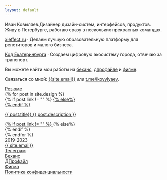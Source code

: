 ```yaml
---
layout: default
---
```

<div class='container-fluid'>
    <div class='row'>
        <div class='col-md-10 col-12 offset-md-1'>
            <!---<p><span class='main-color'>Иван Ковыляев.</span>Дизайн-лид <a class='link' href="https://xieffect.ru" target="blank">Xieffect.ru</a> и веб-дизайнер в <a class='link' href="https://ekaterinburg.dev/" target="blank">Код Екатеринбурга</a>. Делаю удобные интерфейсы для людей.</p>-->
            <p><span class='main-color'>Иван Ковыляев.</span>Дизайнер дизайн-систем, интерфейсов, продуктов. Живу в Петербурге, работаю сразу в нескольких прекрасных командах.</p>
            <p><span class='main-color'><a class='link' href="https://xieffect.ru" target="_blank">xieffect.ru</a></span> · Делаем лучшую образовательную платформу для репетиторов и малого бизнеса.</p>
            <p><span class='main-color'><a class='link' href="https://ekaterinburg.dev/" target="_blank">Код Екатеринбурга</a></span> · Создаем цифровую экосистему города, отвечаю за транспорт.</p>
        </div>
    </div>
    <div class='row'>
        <div class='col-md-10 col-12 offset-md-1'>
            <p>Вы можете найти мои работы на <a class='link' href="https://behance.net/{{site.behance}}" target="_blank">беханс</a>, <a class='link' href="https://dprofile.ru/{{site.dprofile}}" target="_blank">дпрофайле</a> и <a class='link' href="https://figma.com/@{{site.figma}}" target="_blank">фигме</a>.</p>
        </div>
    </div>
    <div class='row'>
        <div class='col-md-10 col-12 offset-md-1'>
            <p>Связаться со мной: <a class='link' href="mailto:{{site.email}}" target="_blank">{{site.email}}</a> или <a class='link' href="https://t.me/{{site.telegram}}" target="_blank">t.me/ikovylyaev</a>.</p>
            <a href='https://ikovylyaev.notion.site/d98c11b3504b4bcaa7832a8a3eef81d9?pvs=4' target="_blank" class='link'>Резюме</a>
        </div>
    </div>
    {% for post in site.design %}
    <div class='row'>
        <div class='col-12'>
            <div class='image' style="background: url({{site.url}}/img/works/{{ post.image }}.webp); background-size: {{ post.imgsize }}; background-position: center; background-repeat: no-repeat; background-color: {{ post.bgcolor}};"></div>
        </div>
        {% if post.link != "" %}
            <a  href="{{ post.link }}" target="blank" class='col-md-10 col-12 offset-md-1'>
        {% else%}
            <div class='col-md-10 col-12 offset-md-1'>
        {% endif %}
            <p>
                <span class='main-color'>{{ post.title}}</span> 
                {{ post.description }}
            </p>
        {% if post.link != "" %}
            </a>
        {% else%}
            </div>
        {% endif %}
    </div>
    {% endfor %}
    <footer class='row'>
        <div class='row'>
            <div class='col text-center'>2019-2023</div>
            <div class='col text-center'><a class='link' target='_blank' href='mailto:{{ site.email }}'>{{ site.email}}</a></div>
            <div class='col text-center'><a class='link' target='_blank' href='https://t.me/{{ site.telegram }}'>Телеграм</a></div>
            <div class='col text-center'><a class='link' target='_blank' href='https://behance.net/{{ site.behance }}'>Беханс</a></div>
            <div class='col text-center'><a class='link' target='_blank' href='https://dprofile.ru/{{ site.dprofile }}'>ДПрофайл</a></div>
            <div class='col text-center'><a class='link' target='_blank' href='https://figma.com/@{{ site.figma }}'>Фигма</a></div>
        </div>
        <div class='row text-center'>
            <div class='col'><a class='link secondary-link' href='{{ site.url }}/policy'>Политика конфиденциальности</a></div>
        </div>
    </footer>
</div>
